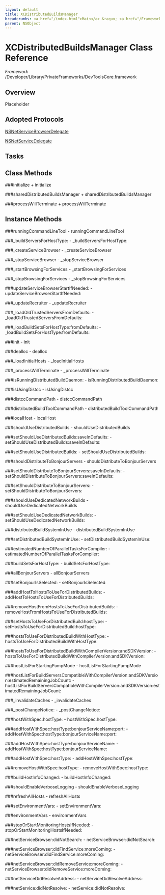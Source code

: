 ```yaml
---
layout: default
title: XCDistributedBuildsManager
breadcrumbs: <a href="/index.html">Main</a> &raquo; <a href="/Frameworks.html">Framework</a> &raquo; <a href="/Frameworks/DevToolsCore.html">DevToolsCore</a> &raquo; XCDistributedBuildsManager
parent: NSObject 
---
```

# XCDistributedBuildsManager Class Reference

*Framework* /Developer/Library/PrivateFrameworks/DevToolsCore.framework

## Overview

Placeholder

## Adopted Protocols

[NSNetServiceBrowserDelegate]()

[NSNetServiceDelegate]()

## Tasks

## Class Methods

<a name="+initialize"></a>
###initialize
    + initialize

<a name="+sharedDistributedBuildsManager"></a>
###sharedDistributedBuildsManager
    + sharedDistributedBuildsManager

<a name="+processWillTerminate"></a>
###processWillTerminate
    + processWillTerminate

## Instance Methods

<a name="-runningCommandLineTool"></a>
###runningCommandLineTool
    - runningCommandLineTool

<a name="-_buildServersForHostType:"></a>
###_buildServersForHostType:
    - _buildServersForHostType:

<a name="-_createServiceBrowser"></a>
###_createServiceBrowser
    - _createServiceBrowser

<a name="-_stopServiceBrowser"></a>
###_stopServiceBrowser
    - _stopServiceBrowser

<a name="-_startBrowsingForServices"></a>
###_startBrowsingForServices
    - _startBrowsingForServices

<a name="-_stopBrowsingForServices"></a>
###_stopBrowsingForServices
    - _stopBrowsingForServices

<a name="-updateServiceBrowserStartIfNeeded:"></a>
###updateServiceBrowserStartIfNeeded:
    - updateServiceBrowserStartIfNeeded:

<a name="-_updateRecruiter"></a>
###_updateRecruiter
    - _updateRecruiter

<a name="-_loadOldTrustedServersFromDefaults:"></a>
###_loadOldTrustedServersFromDefaults:
    - _loadOldTrustedServersFromDefaults:

<a name="-_loadBuildSetsForHostType:fromDefaults:"></a>
###_loadBuildSetsForHostType:fromDefaults:
    - _loadBuildSetsForHostType:fromDefaults:

<a name="-init"></a>
###init
    - init

<a name="-dealloc"></a>
###dealloc
    - dealloc

<a name="-_loadInitialHosts"></a>
###_loadInitialHosts
    - _loadInitialHosts

<a name="-_processWillTerminate"></a>
###_processWillTerminate
    - _processWillTerminate

<a name="-isRunningDistributedBuildDaemon:"></a>
###isRunningDistributedBuildDaemon:
    - isRunningDistributedBuildDaemon:

<a name="-isUsingDistcc"></a>
###isUsingDistcc
    - isUsingDistcc

<a name="-distccCommandPath"></a>
###distccCommandPath
    - distccCommandPath

<a name="-distributedBuildToolCommandPath"></a>
###distributedBuildToolCommandPath
    - distributedBuildToolCommandPath

<a name="-localHost"></a>
###localHost
    - localHost

<a name="-shouldUseDistributedBuilds"></a>
###shouldUseDistributedBuilds
    - shouldUseDistributedBuilds

<a name="-setShouldUseDistributedBuilds:saveInDefaults:"></a>
###setShouldUseDistributedBuilds:saveInDefaults:
    - setShouldUseDistributedBuilds:saveInDefaults:

<a name="-setShouldUseDistributedBuilds:"></a>
###setShouldUseDistributedBuilds:
    - setShouldUseDistributedBuilds:

<a name="-shouldDistributeToBonjourServers"></a>
###shouldDistributeToBonjourServers
    - shouldDistributeToBonjourServers

<a name="-setShouldDistributeToBonjourServers:saveInDefaults:"></a>
###setShouldDistributeToBonjourServers:saveInDefaults:
    - setShouldDistributeToBonjourServers:saveInDefaults:

<a name="-setShouldDistributeToBonjourServers:"></a>
###setShouldDistributeToBonjourServers:
    - setShouldDistributeToBonjourServers:

<a name="-shouldUseDedicatedNetworkBuilds"></a>
###shouldUseDedicatedNetworkBuilds
    - shouldUseDedicatedNetworkBuilds

<a name="-setShouldUseDedicatedNetworkBuilds:"></a>
###setShouldUseDedicatedNetworkBuilds:
    - setShouldUseDedicatedNetworkBuilds:

<a name="-distributedBuildSystemInUse"></a>
###distributedBuildSystemInUse
    - distributedBuildSystemInUse

<a name="-setDistributedBuildSystemInUse:"></a>
###setDistributedBuildSystemInUse:
    - setDistributedBuildSystemInUse:

<a name="-estimatedNumberOfParallelTasksForCompiler:"></a>
###estimatedNumberOfParallelTasksForCompiler:
    - estimatedNumberOfParallelTasksForCompiler:

<a name="-buildSetsForHostType:"></a>
###buildSetsForHostType:
    - buildSetsForHostType:

<a name="-allBonjourServers"></a>
###allBonjourServers
    - allBonjourServers

<a name="-setBonjourIsSelected:"></a>
###setBonjourIsSelected:
    - setBonjourIsSelected:

<a name="-addHostToHostsToUseForDistributedBuilds:"></a>
###addHostToHostsToUseForDistributedBuilds:
    - addHostToHostsToUseForDistributedBuilds:

<a name="-removeHostFromHostsToUseForDistributedBuilds:"></a>
###removeHostFromHostsToUseForDistributedBuilds:
    - removeHostFromHostsToUseForDistributedBuilds:

<a name="-setHostsToUseForDistributedBuild:hostType:"></a>
###setHostsToUseForDistributedBuild:hostType:
    - setHostsToUseForDistributedBuild:hostType:

<a name="-hostsToUseForDistributedBuildWithHostType:"></a>
###hostsToUseForDistributedBuildWithHostType:
    - hostsToUseForDistributedBuildWithHostType:

<a name="-hostsToUseForDistributedBuildWithCompilerVersion:andSDKVersion:"></a>
###hostsToUseForDistributedBuildWithCompilerVersion:andSDKVersion:
    - hostsToUseForDistributedBuildWithCompilerVersion:andSDKVersion:

<a name="-hostListForStartingPumpMode"></a>
###hostListForStartingPumpMode
    - hostListForStartingPumpMode

<a name="-hostListForBuildServersCompatibleWithCompilerVersion:andSDKVersion:estimatedRemainingJobCount:"></a>
###hostListForBuildServersCompatibleWithCompilerVersion:andSDKVersion:estimatedRemainingJobCount:
    - hostListForBuildServersCompatibleWithCompilerVersion:andSDKVersion:estimatedRemainingJobCount:

<a name="-_invalidateCaches"></a>
###_invalidateCaches
    - _invalidateCaches

<a name="-_postChangeNotice:"></a>
###_postChangeNotice:
    - _postChangeNotice:

<a name="-hostWithSpec:hostType:"></a>
###hostWithSpec:hostType:
    - hostWithSpec:hostType:

<a name="-addHostWithSpec:hostType:bonjourServiceName:port:"></a>
###addHostWithSpec:hostType:bonjourServiceName:port:
    - addHostWithSpec:hostType:bonjourServiceName:port:

<a name="-addHostWithSpec:hostType:bonjourServiceName:"></a>
###addHostWithSpec:hostType:bonjourServiceName:
    - addHostWithSpec:hostType:bonjourServiceName:

<a name="-addHostWithSpec:hostType:"></a>
###addHostWithSpec:hostType:
    - addHostWithSpec:hostType:

<a name="-removeHostWithSpec:hostType:"></a>
###removeHostWithSpec:hostType:
    - removeHostWithSpec:hostType:

<a name="-buildHostInfoChanged:"></a>
###buildHostInfoChanged:
    - buildHostInfoChanged:

<a name="-shouldEnableVerboseLogging"></a>
###shouldEnableVerboseLogging
    - shouldEnableVerboseLogging

<a name="-refreshAllHosts"></a>
###refreshAllHosts
    - refreshAllHosts

<a name="-setEnvironmentVars:"></a>
###setEnvironmentVars:
    - setEnvironmentVars:

<a name="-environmentVars"></a>
###environmentVars
    - environmentVars

<a name="-stopOrStartMonitoringHostsIfNeeded:"></a>
###stopOrStartMonitoringHostsIfNeeded:
    - stopOrStartMonitoringHostsIfNeeded:

<a name="-netServiceBrowser:didNotSearch:"></a>
###netServiceBrowser:didNotSearch:
    - netServiceBrowser:didNotSearch:

<a name="-netServiceBrowser:didFindService:moreComing:"></a>
###netServiceBrowser:didFindService:moreComing:
    - netServiceBrowser:didFindService:moreComing:

<a name="-netServiceBrowser:didRemoveService:moreComing:"></a>
###netServiceBrowser:didRemoveService:moreComing:
    - netServiceBrowser:didRemoveService:moreComing:

<a name="-netServiceDidResolveAddress:"></a>
###netServiceDidResolveAddress:
    - netServiceDidResolveAddress:

<a name="-netService:didNotResolve:"></a>
###netService:didNotResolve:
    - netService:didNotResolve:

